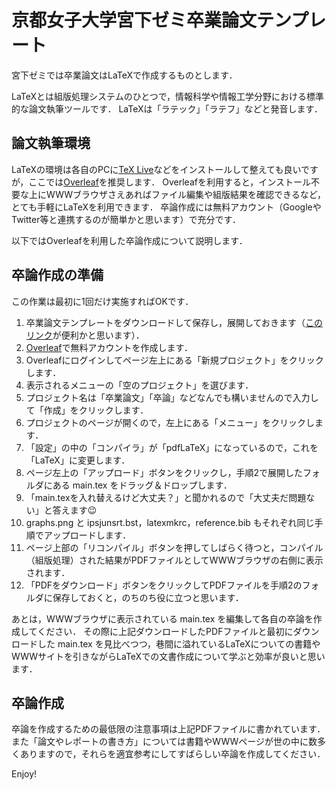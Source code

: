# 京都女子大学宮下ゼミ卒業論文テンプレート

宮下ゼミでは卒業論文はLaTeXで作成するものとします．

LaTeXとは組版処理システムのひとつで，情報科学や情報工学分野における標準的な論文執筆ツールです．
LaTeXは「ラテック」「ラテフ」などと発音します．

## 論文執筆環境

LaTeXの環境は各自のPCに[TeX Live](https://texwiki.texjp.org/?TeX%20Live)などをインストールして整えても良いですが，ここでは[Overleaf](https://ja.overleaf.com/)を推奨します．
Overleafを利用すると，インストール不要な上にWWWブラウザさえあればファイル編集や組版結果を確認できるなど，とても手軽にLaTeXを利用できます．
卒論作成には無料アカウント（GoogleやTwitter等と連携するのが簡単かと思います）で充分です．

以下ではOverleafを利用した卒論作成について説明します．

## 卒論作成の準備

この作業は最初に1回だけ実施すればOKです．

1. 卒業論文テンプレートをダウンロードして保存し，展開しておきます（[このリンク](https://github.com/kensuke-m/graduationthesis-template/archive/refs/heads/main.zip)が便利かと思います）．
1. [Overleaf](https://ja.overleaf.com/)で無料アカウントを作成します．
1. Overleafにログインしてページ左上にある「新規プロジェクト」をクリックします．
1. 表示されるメニューの「空のプロジェクト」を選びます．
1. プロジェクト名は「卒業論文」「卒論」などなんでも構いませんので入力して「作成」をクリックします．
1. プロジェクトのページが開くので，左上にある「メニュー」をクリックします．
1. 「設定」の中の「コンパイラ」が「pdfLaTeX」になっているので，これを「LaTeX」に変更します．
1. ページ左上の「アップロード」ボタンをクリックし，手順2で展開したフォルダにある main.tex をドラッグ＆ドロップします．
1. 「main.texを入れ替えるけど大丈夫？」と聞かれるので「大丈夫だ問題ない」と答えます:wink:
1. graphs.png と ipsjunsrt.bst，latexmkrc，reference.bib もそれぞれ同じ手順でアップロードします．
1. ページ上部の「リコンパイル」ボタンを押してしばらく待つと，コンパイル（組版処理）された結果がPDFファイルとしてWWWブラウザの右側に表示されます．
1. 「PDFをダウンロード」ボタンをクリックしてPDFファイルを手順2のフォルダに保存しておくと，のちのち役に立つと思います．

あとは，WWWブラウザに表示されている main.tex を編集して各自の卒論を作成してください．
その際に上記ダウンロードしたPDFファイルと最初にダウンロードした main.tex を見比べつつ，巷間に溢れているLaTeXについての書籍やWWWサイトを引きながらLaTeXでの文書作成について学ぶと効率が良いと思います．

## 卒論作成

卒論を作成するための最低限の注意事項は上記PDFファイルに書かれています．
また「論文やレポートの書き方」については書籍やWWWページが世の中に数多くありますので，それらを適宜参考にしてすばらしい卒論を作成してください．

Enjoy!